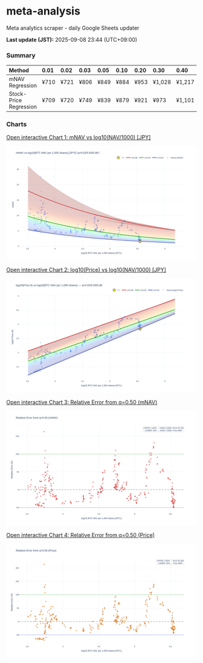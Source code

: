 # meta-analysis

Meta analytics scraper - daily Google Sheets updater

<!--REPORT:START-->
**Last update (JST):** 2025-09-08 23:44 (UTC+09:00)

### Summary
| Method                 | 0.01   | 0.02   | 0.03   | 0.05   | 0.10   | 0.20   | 0.30   | 0.40   | 0.50   | 0.60   | 0.70   | 0.80   | 0.90   | 0.95   | 0.97   | 0.98   | 0.99   |
|:-----------------------|:-------|:-------|:-------|:-------|:-------|:-------|:-------|:-------|:-------|:-------|:-------|:-------|:-------|:-------|:-------|:-------|:-------|
| mNAV Regression        | ¥710   | ¥721   | ¥806   | ¥849   | ¥884   | ¥953   | ¥1,028 | ¥1,217 | ¥1,375 | ¥1,477 | ¥1,751 | ¥2,129 | ¥2,661 | ¥2,840 | ¥3,020 | ¥3,099 | ¥3,071 |
| Stock-Price Regression | ¥709   | ¥720   | ¥749   | ¥839   | ¥879   | ¥921   | ¥973   | ¥1,101 | ¥1,218 | ¥1,291 | ¥1,541 | ¥2,017 | ¥2,360 | ¥2,665 | ¥2,756 | ¥2,795 | ¥2,866 |

### Charts
[Open interactive Chart 1: mNAV vs log10(NAV/1000) [JPY]](https://tkzm240.github.io/meta-analysis/fig1.html)

![fig1](assets/fig1.png)

[Open interactive Chart 2: log10(Price) vs log10(NAV/1000) [JPY]](https://tkzm240.github.io/meta-analysis/fig2.html)

![fig2](assets/fig2.png)

[Open interactive Chart 3: Relative Error from q=0.50 (mNAV)](https://tkzm240.github.io/meta-analysis/fig3.html)

![fig3](assets/fig3.png)

[Open interactive Chart 4: Relative Error from q=0.50 (Price)](https://tkzm240.github.io/meta-analysis/fig4.html)

![fig4](assets/fig4.png)
<!--REPORT:END-->

